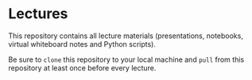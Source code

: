 # Lectures
This repository contains all lecture materials (presentations, notebooks, virtual whiteboard notes and Python scripts).

Be sure to ```clone``` this repository to your local machine and ```pull``` from this repository at least once before every lecture.
